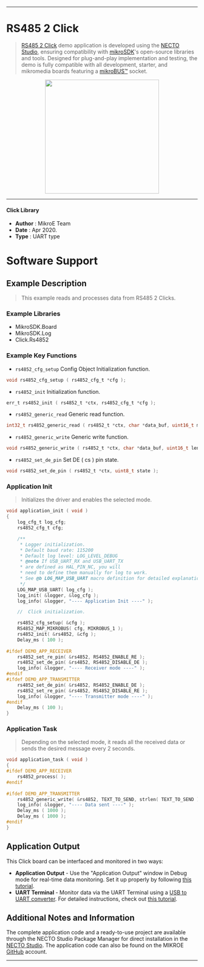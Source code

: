 
---
# RS485 2 Click

> [RS485 2 Click](https://www.mikroe.com/?pid_product=MIKROE-2700) demo application is developed using
the [NECTO Studio](https://www.mikroe.com/necto), ensuring compatibility with [mikroSDK](https://www.mikroe.com/mikrosdk)'s
open-source libraries and tools. Designed for plug-and-play implementation and testing, the demo is fully compatible with
all development, starter, and mikromedia boards featuring a [mikroBUS&trade;](https://www.mikroe.com/mikrobus) socket.

<p align="center">
  <img src="https://www.mikroe.com/?pid_product=MIKROE-2700&image=1" height=300px>
</p>

---

#### Click Library

- **Author**        : MikroE Team
- **Date**          : Apr 2020.
- **Type**          : UART type

# Software Support

## Example Description

> This example reads and processes data from RS485 2 Clicks.

### Example Libraries

- MikroSDK.Board
- MikroSDK.Log
- Click.Rs4852

### Example Key Functions

- `rs4852_cfg_setup` Config Object Initialization function. 
```c
void rs4852_cfg_setup ( rs4852_cfg_t *cfg );
``` 
 
- `rs4852_init` Initialization function. 
```c
err_t rs4852_init ( rs4852_t *ctx, rs4852_cfg_t *cfg );
```

- `rs4852_generic_read` Generic read function. 
```c
int32_t rs4852_generic_read ( rs4852_t *ctx, char *data_buf, uint16_t max_len );
```
 
- `rs4852_generic_write` Generic write function. 
```c
void rs4852_generic_write ( rs4852_t *ctx, char *data_buf, uint16_t len );
```

- `rs4852_set_de_pin` Set DE ( cs ) pin state. 
```c
void rs4852_set_de_pin ( rs4852_t *ctx, uint8_t state );
```

### Application Init

> Initializes the driver and enables the selected mode.

```c
void application_init ( void )
{
    log_cfg_t log_cfg;
    rs4852_cfg_t cfg;

    /** 
     * Logger initialization.
     * Default baud rate: 115200
     * Default log level: LOG_LEVEL_DEBUG
     * @note If USB_UART_RX and USB_UART_TX 
     * are defined as HAL_PIN_NC, you will 
     * need to define them manually for log to work. 
     * See @b LOG_MAP_USB_UART macro definition for detailed explanation.
     */
    LOG_MAP_USB_UART( log_cfg );
    log_init( &logger, &log_cfg );
    log_info( &logger, "---- Application Init ----" );

    //  Click initialization.

    rs4852_cfg_setup( &cfg );
    RS4852_MAP_MIKROBUS( cfg, MIKROBUS_1 );
    rs4852_init( &rs4852, &cfg );
    Delay_ms ( 100 );
    
#ifdef DEMO_APP_RECEIVER
    rs4852_set_re_pin( &rs4852, RS4852_ENABLE_RE );
    rs4852_set_de_pin( &rs4852, RS4852_DISABLE_DE );
    log_info( &logger, "---- Receiver mode ----" );
#endif    
#ifdef DEMO_APP_TRANSMITTER
    rs4852_set_de_pin( &rs4852, RS4852_ENABLE_DE );
    rs4852_set_re_pin( &rs4852, RS4852_DISABLE_RE );
    log_info( &logger, "---- Transmitter mode ----" );
#endif    
    Delay_ms ( 100 );
}
```

### Application Task

> Depending on the selected mode, it reads all the received data or sends the desired message every 2 seconds.

```c
void application_task ( void )
{
#ifdef DEMO_APP_RECEIVER
    rs4852_process( );
#endif    
    
#ifdef DEMO_APP_TRANSMITTER
    rs4852_generic_write( &rs4852, TEXT_TO_SEND, strlen( TEXT_TO_SEND ) );
    log_info( &logger, "---- Data sent ----" );
    Delay_ms ( 1000 );
    Delay_ms ( 1000 );
#endif  
}
```

## Application Output

This Click board can be interfaced and monitored in two ways:
- **Application Output** - Use the "Application Output" window in Debug mode for real-time data monitoring.
Set it up properly by following [this tutorial](https://www.youtube.com/watch?v=ta5yyk1Woy4).
- **UART Terminal** - Monitor data via the UART Terminal using
a [USB to UART converter](https://www.mikroe.com/click/interface/usb?interface*=uart,uart). For detailed instructions,
check out [this tutorial](https://help.mikroe.com/necto/v2/Getting%20Started/Tools/UARTTerminalTool).

## Additional Notes and Information

The complete application code and a ready-to-use project are available through the NECTO Studio Package Manager for 
direct installation in the [NECTO Studio](https://www.mikroe.com/necto). The application code can also be found on
the MIKROE [GitHub](https://github.com/MikroElektronika/mikrosdk_click_v2) account.

---
